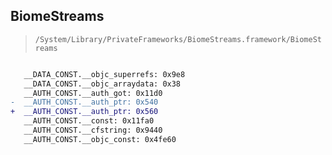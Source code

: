## BiomeStreams

> `/System/Library/PrivateFrameworks/BiomeStreams.framework/BiomeStreams`

```diff

   __DATA_CONST.__objc_superrefs: 0x9e8
   __DATA_CONST.__objc_arraydata: 0x38
   __AUTH_CONST.__auth_got: 0x11d0
-  __AUTH_CONST.__auth_ptr: 0x540
+  __AUTH_CONST.__auth_ptr: 0x560
   __AUTH_CONST.__const: 0x11fa0
   __AUTH_CONST.__cfstring: 0x9440
   __AUTH_CONST.__objc_const: 0x4fe60

```
